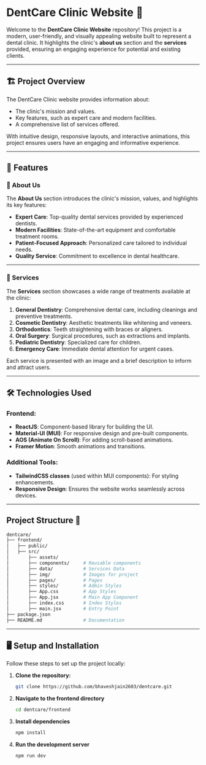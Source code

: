 # DentCare Clinic Website 🦷

Welcome to the **DentCare Clinic Website** repository! This project is a modern, user-friendly, and visually appealing website built to represent a dental clinic. It highlights the clinic's **about us** section and the **services** provided, ensuring an engaging experience for potential and existing clients.

---

## 🏗️ **Project Overview**

The DentCare Clinic website provides information about:
- The clinic's mission and values.
- Key features, such as expert care and modern facilities.
- A comprehensive list of services offered.

With intuitive design, responsive layouts, and interactive animations, this project ensures users have an engaging and informative experience.

---

## 🎯 **Features**

### 🦷 About Us
The **About Us** section introduces the clinic's mission, values, and highlights its key features:
- **Expert Care**: Top-quality dental services provided by experienced dentists.
- **Modern Facilities**: State-of-the-art equipment and comfortable treatment rooms.
- **Patient-Focused Approach**: Personalized care tailored to individual needs.
- **Quality Service**: Commitment to excellence in dental healthcare.

---

### 🚀 Services
The **Services** section showcases a wide range of treatments available at the clinic:
1. **General Dentistry**: Comprehensive dental care, including cleanings and preventive treatments.
2. **Cosmetic Dentistry**: Aesthetic treatments like whitening and veneers.
3. **Orthodontics**: Teeth straightening with braces or aligners.
4. **Oral Surgery**: Surgical procedures, such as extractions and implants.
5. **Pediatric Dentistry**: Specialized care for children.
6. **Emergency Care**: Immediate dental attention for urgent cases.

Each service is presented with an image and a brief description to inform and attract users.

---

## 🛠️ **Technologies Used**
### Frontend:
- **ReactJS**: Component-based library for building the UI.
- **Material-UI (MUI)**: For responsive design and pre-built components.
- **AOS (Animate On Scroll)**: For adding scroll-based animations.
- **Framer Motion**: Smooth animations and transitions.

### Additional Tools:
- **TailwindCSS classes** (used within MUI components): For styling enhancements.
- **Responsive Design**: Ensures the website works seamlessly across devices.

---

## Project Structure 📂
   ```bash
   dentcare/
   ├── frontend/
   │   ├── public/
   │   ├── src/
   │       ├── assets/
   │       ├── components/     # Reusable components
   │       ├── data/           # Services Data
   │       ├── img/            # Images for project
   │       ├── pages/          # Pages
   │       ├── styles/         # Admin Styles
   │       ├── App.css         # App Styles
   │       ├── App.jsx         # Main App Component
   │       ├── index.css       # Index Styles
   │       ├── main.jsx        # Entry Point
   ├── package.json
   ├── README.md               # Documentation
   
   ```

---

## 🖥️ **Setup and Installation**

Follow these steps to set up the project locally:

1. **Clone the repository:**
   ```bash
   git clone https://github.com/bhaveshjain2603/dentcare.git

2. **Navigate to the frontend directory**
   ```bash
   cd dentcare/frontend

3. **Install dependencies**
   ```bash
   npm install

4. **Run the development server**
   ```bash
   npm run dev 

